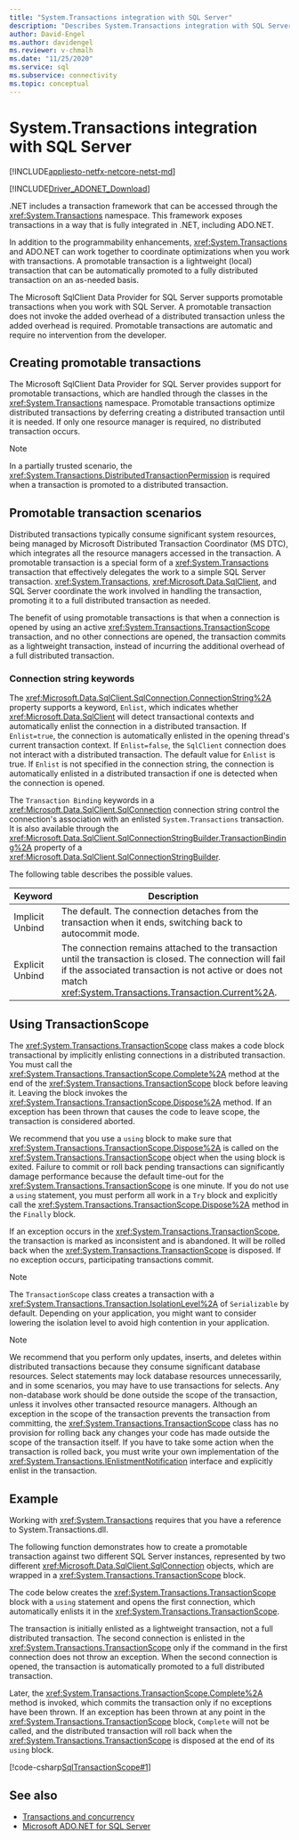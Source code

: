 ```yaml
---
title: "System.Transactions integration with SQL Server"
description: "Describes System.Transactions integration with SQL Server for working with distributed transactions."
author: David-Engel
ms.author: davidengel
ms.reviewer: v-chmalh
ms.date: "11/25/2020"
ms.service: sql
ms.subservice: connectivity
ms.topic: conceptual
---
```

# System.Transactions integration with SQL Server

[!INCLUDE[appliesto-netfx-netcore-netst-md](../../includes/appliesto-netfx-netcore-netst-md.md)]

[!INCLUDE[Driver_ADONET_Download](../../includes/driver_adonet_download.md)]

.NET includes a transaction framework that can be accessed through the <xref:System.Transactions> namespace. This framework exposes transactions in a way that is fully integrated in .NET, including ADO.NET.  
  
In addition to the programmability enhancements, <xref:System.Transactions> and ADO.NET can work together to coordinate optimizations when you work with transactions. A promotable transaction is a lightweight (local) transaction that can be automatically promoted to a fully distributed transaction on an as-needed basis.

The Microsoft SqlClient Data Provider for SQL Server supports promotable transactions when you work with SQL Server. A promotable transaction does not invoke the added overhead of a distributed transaction unless the added overhead is required. Promotable transactions are automatic and require no intervention from the developer.

## Creating promotable transactions

The Microsoft SqlClient Data Provider for SQL Server provides support for promotable transactions, which are handled through the classes in the <xref:System.Transactions> namespace. Promotable transactions optimize distributed transactions by deferring creating a distributed transaction until it is needed. If only one resource manager is required, no distributed transaction occurs.

> [!NOTE]
> In a partially trusted scenario, the <xref:System.Transactions.DistributedTransactionPermission> is required when a transaction is promoted to a distributed transaction.

## Promotable transaction scenarios

Distributed transactions typically consume significant system resources, being managed by Microsoft Distributed Transaction Coordinator (MS DTC), which integrates all the resource managers accessed in the transaction. A promotable transaction is a special form of a <xref:System.Transactions> transaction that effectively delegates the work to a simple SQL Server transaction. <xref:System.Transactions>, <xref:Microsoft.Data.SqlClient>, and SQL Server coordinate the work involved in handling the transaction, promoting it to a full distributed transaction as needed.

The benefit of using promotable transactions is that when a connection is opened by using an active <xref:System.Transactions.TransactionScope> transaction, and no other connections are opened, the transaction commits as a lightweight transaction, instead of incurring the additional overhead of a full distributed transaction.

### Connection string keywords

The <xref:Microsoft.Data.SqlClient.SqlConnection.ConnectionString%2A> property supports a keyword, `Enlist`, which indicates whether <xref:Microsoft.Data.SqlClient> will detect transactional contexts and automatically enlist the connection in a distributed transaction. If `Enlist=true`, the connection is automatically enlisted in the opening thread's current transaction context. If `Enlist=false`, the `SqlClient` connection does not interact with a distributed transaction. The default value for `Enlist` is true. If `Enlist` is not specified in the connection string, the connection is automatically enlisted in a distributed transaction if one is detected when the connection is opened.

The `Transaction Binding` keywords in a <xref:Microsoft.Data.SqlClient.SqlConnection> connection string control the connection's association with an enlisted `System.Transactions` transaction. It is also available through the <xref:Microsoft.Data.SqlClient.SqlConnectionStringBuilder.TransactionBinding%2A> property of a <xref:Microsoft.Data.SqlClient.SqlConnectionStringBuilder>.

The following table describes the possible values.
  
|Keyword|Description|  
|-------------|-----------------|  
|Implicit Unbind|The default. The connection detaches from the transaction when it ends, switching back to autocommit mode.|
|Explicit Unbind|The connection remains attached to the transaction until the transaction is closed. The connection will fail if the associated transaction is not active or does not match <xref:System.Transactions.Transaction.Current%2A>.|

## Using TransactionScope

The <xref:System.Transactions.TransactionScope> class makes a code block transactional by implicitly enlisting connections in a distributed transaction. You must call the <xref:System.Transactions.TransactionScope.Complete%2A> method at the end of the <xref:System.Transactions.TransactionScope> block before leaving it. Leaving the block invokes the <xref:System.Transactions.TransactionScope.Dispose%2A> method. If an exception has been thrown that causes the code to leave scope, the transaction is considered aborted.

We recommend that you use a `using` block to make sure that <xref:System.Transactions.TransactionScope.Dispose%2A> is called on the <xref:System.Transactions.TransactionScope> object when the using block is exited. Failure to commit or roll back pending transactions can significantly damage performance because the default time-out for the <xref:System.Transactions.TransactionScope> is one minute. If you do not use a `using` statement, you must perform all work in a `Try` block and explicitly call the <xref:System.Transactions.TransactionScope.Dispose%2A> method in the `Finally` block.

If an exception occurs in the <xref:System.Transactions.TransactionScope>, the transaction is marked as inconsistent and is abandoned. It will be rolled back when the <xref:System.Transactions.TransactionScope> is disposed. If no exception occurs, participating transactions commit.

> [!NOTE]
> The `TransactionScope` class creates a transaction with a <xref:System.Transactions.Transaction.IsolationLevel%2A> of `Serializable` by default. Depending on your application, you might want to consider lowering the isolation level to avoid high contention in your application.

> [!NOTE]
> We recommend that you perform only updates, inserts, and deletes within distributed transactions because they consume significant database resources. Select statements may lock database resources unnecessarily, and in some scenarios, you may have to use transactions for selects. Any non-database work should be done outside the scope of the transaction, unless it involves other transacted resource managers.
Although an exception in the scope of the transaction prevents the transaction from committing, the <xref:System.Transactions.TransactionScope> class has no provision for rolling back any changes your code has made outside the scope of the transaction itself. If you have to take some action when the transaction is rolled back, you must write your own implementation of the <xref:System.Transactions.IEnlistmentNotification> interface and explicitly enlist in the transaction.

## Example

Working with <xref:System.Transactions> requires that you have a reference to System.Transactions.dll.

The following function demonstrates how to create a promotable transaction against two different SQL Server instances, represented by two different <xref:Microsoft.Data.SqlClient.SqlConnection> objects, which are wrapped in a <xref:System.Transactions.TransactionScope> block.

The code below creates the <xref:System.Transactions.TransactionScope> block with a `using` statement and opens the first connection, which automatically enlists it in the <xref:System.Transactions.TransactionScope>.

The transaction is initially enlisted as a lightweight transaction, not a full distributed transaction. The second connection is enlisted in the <xref:System.Transactions.TransactionScope> only if the command in the first connection does not throw an exception. When the second connection is opened, the transaction is automatically promoted to a full distributed transaction.

Later, the <xref:System.Transactions.TransactionScope.Complete%2A> method is invoked, which commits the transaction only if no exceptions have been thrown. If an exception has been thrown at any point in the <xref:System.Transactions.TransactionScope> block, `Complete` will not be called, and the distributed transaction will roll back when the <xref:System.Transactions.TransactionScope> is disposed at the end of its `using` block.

[!code-csharp[SqlTransactionScope#1](~/../sqlclient/doc/samples/SqlTransactionScope.cs#1)]

## See also

- [Transactions and concurrency](transactions-and-concurrency.md)
- [Microsoft ADO.NET for SQL Server](microsoft-ado-net-sql-server.md)
